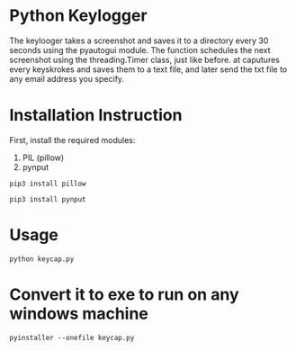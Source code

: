 # Python Keylogger
The keylooger takes a screenshot and saves it to a directory every 30 seconds using the pyautogui module. The function schedules the next screenshot using the threading.Timer class, just like before. at caputures every keyskrokes and saves them to a text file, and later send the txt file to any email address you specify.

# Installation Instruction
First, install the required modules:
1. PIL (pillow)
2. pynput

```
pip3 install pillow
```
```
pip3 install pynput
```

# Usage
```
python keycap.py
```

# Convert it to exe to run on any windows machine
```
pyinstaller --onefile keycap.py
```
